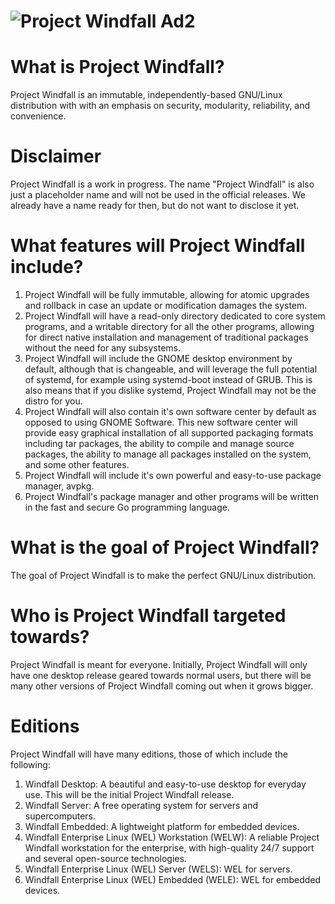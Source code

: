 # ![Project Windfall Ad2](https://github.com/PenguinByte-Projects/Project-Windfall/assets/90986945/47eebfb6-4880-445f-bcc5-27098ab1ec54)
# What is Project Windfall?
Project Windfall is an immutable, independently-based GNU/Linux distribution with with an emphasis on security, modularity, reliability, and convenience.

# Disclaimer
Project Windfall is a work in progress. The name "Project Windfall" is also just a placeholder name and will not be used in the official releases. We already have a name ready for then, but do not want to disclose it yet.

# What features will Project Windfall include?
1. Project Windfall will be fully immutable, allowing for atomic upgrades and rollback in case an update or modification damages the system.
2. Project Windfall will have a read-only directory dedicated to core system programs, and a writable directory for all the other programs, allowing for direct native installation and management of traditional packages without the need for any subsystems.
3. Project Windfall will include the GNOME desktop environment by default, although that is changeable, and will leverage the full potential of systemd, for example using systemd-boot instead of GRUB. This is also means that if you dislike systemd, Project Windfall may not be the distro for you.
4. Project Windfall will also contain it's own software center by default as opposed to using GNOME Software. This new software center will provide easy graphical installation of all supported packaging formats including tar packages, the ability to compile and manage source packages, the ability to manage all packages installed on the system, and some other features.
5. Project Windfall will include it's own powerful and easy-to-use package manager, avpkg.
6. Project Windfall's package manager and other programs will be written in the fast and secure Go programming language.

# What is the goal of Project Windfall?
The goal of Project Windfall is to make the perfect GNU/Linux distribution.

# Who is Project Windfall targeted towards?
Project Windfall is meant for everyone. Initially, Project Windfall will only have one desktop release geared towards normal users, but there will be many other versions of Project Windfall coming out when it grows bigger.

# Editions
Project Windfall will have many editions, those of which include the following:
1. Windfall Desktop: A beautiful and easy-to-use desktop for everyday use. This will be the initial Project Windfall release.
2. Windfall Server: A free operating system for servers and supercomputers.
3. Windfall Embedded: A lightweight platform for embedded devices.
4. Windfall Enterprise Linux (WEL) Workstation (WELW): A reliable Project Windfall workstation for the enterprise, with high-quality 24/7 support and several open-source technologies.
5. Windfall Enterprise Linux (WEL) Server (WELS): WEL for servers.
6. Windfall Enterprise Linux (WEL) Embedded (WELE): WEL for embedded devices.
